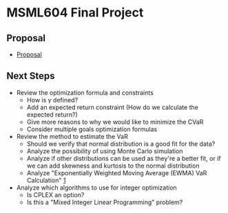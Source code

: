 # MSML604 Final Project

## Proposal

- [Proposal](proposal.md)

## Next Steps

- Review the optimization formula and constraints
    - How is $\gamma$ defined?
    - Add an expected return constraint (How do we calculate the expected return?)
    - Give more reasons to why we would like to minimize the CVaR
    - Consider multiple goals optimization formulas
- Review the method to estimate the VaR
    - Should we verify that normal distribution is a good fit for the data?
    - Analyze the possibility of using Monte Carlo simulation
    - Analyze if other distributions can be used as they're a better fit, or if we can add skewness and kurtosis to the normal distribution
    - Analyze "Exponentially Weighted Moving Average (EWMA) VaR Calculation" [1](https://www.mathworks.com/help/risk/estimate-var-using-parametric-methods.html)
- Analyze which algorithms to use for integer optimization
    - Is CPLEX an option?
    - Is this a "Mixed Integer Linear Programming" problem?
